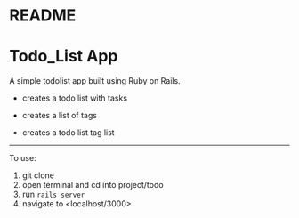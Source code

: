 # README

# Todo_List App

A simple todolist app built using Ruby on Rails. 

* creates a todo list with tasks

* creates a list of tags

* creates a todo list tag list

---

To use:

1. git clone
2. open terminal and cd into project/todo
3. run `rails server`
4. navigate to <localhost/3000>
